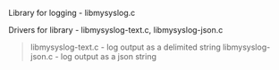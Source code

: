 Library for logging - libmysyslog.c

Drivers for library - libmysyslog-text.c, libmysyslog-json.c
> libmysyslog-text.c - log output as a delimited string 
> libmysyslog-json.c - log output as a json string
